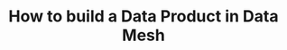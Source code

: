 ---
layout: post
title: "How to build a Data Product in Data Mesh"
desc: ""
keywords: "Data-Mesh, Data, Data-product"
tags: [Data-Mesh, Software, Data]
---
